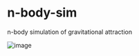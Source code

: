 # n-body-sim
n-body simulation of gravitational attraction

![image](https://user-images.githubusercontent.com/34283640/223762363-d54979ab-30a2-4fad-bacc-d16dbea1e03d.png)
